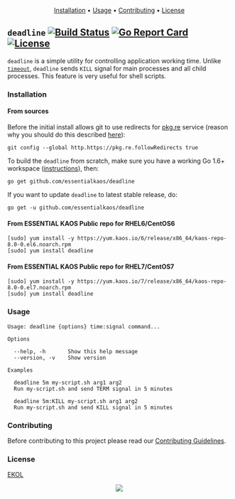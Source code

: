 <p align="center"><a href="#installation">Installation</a> • <a href="#usage">Usage</a> • <a href="#contributing">Contributing</a> • <a href="#license">License</a></p>

## `deadline` [![Build Status](https://travis-ci.org/essentialkaos/deadline.svg?branch=master)](https://travis-ci.org/essentialkaos/deadline) [![Go Report Card](https://goreportcard.com/badge/github.com/essentialkaos/deadline)](https://goreportcard.com/report/github.com/essentialkaos/deadline) [![License](https://gh.kaos.io/ekol.svg)](https://essentialkaos.com/ekol)

`deadline` is a simple utility for controlling application working time. Unlike [`timeout`](https://linux.die.net/man/1/timeout), `deadline` sends `KILL` signal for main processes and all child processes. This feature is very useful for shell scripts.

### Installation

#### From sources

Before the initial install allows git to use redirects for [pkg.re](https://github.com/essentialkaos/pkgre) service (reason why you should do this described [here](https://github.com/essentialkaos/pkgre#git-support)):

```
git config --global http.https://pkg.re.followRedirects true
```

To build the `deadline` from scratch, make sure you have a working Go 1.6+ workspace ([instructions](https://golang.org/doc/install)), then:

```
go get github.com/essentialkaos/deadline
```

If you want to update `deadline` to latest stable release, do:

```
go get -u github.com/essentialkaos/deadline
```

#### From ESSENTIAL KAOS Public repo for RHEL6/CentOS6

```
[sudo] yum install -y https://yum.kaos.io/6/release/x86_64/kaos-repo-8.0-0.el6.noarch.rpm
[sudo] yum install deadline
```


#### From ESSENTIAL KAOS Public repo for RHEL7/CentOS7

```
[sudo] yum install -y https://yum.kaos.io/7/release/x86_64/kaos-repo-8.0-0.el7.noarch.rpm
[sudo] yum install deadline
```

### Usage

```
Usage: deadline {options} time:signal command...

Options

  --help, -h       Show this help message
  --version, -v    Show version

Examples

  deadline 5m my-script.sh arg1 arg2
  Run my-script.sh and send TERM signal in 5 minutes

  deadline 5m:KILL my-script.sh arg1 arg2
  Run my-script.sh and send KILL signal in 5 minutes

```

### Contributing

Before contributing to this project please read our [Contributing Guidelines](https://github.com/essentialkaos/contributing-guidelines#contributing-guidelines).

### License

[EKOL](https://essentialkaos.com/ekol)

<p align="center"><a href="https://essentialkaos.com"><img src="https://gh.kaos.io/ekgh.svg"/></a></p>
